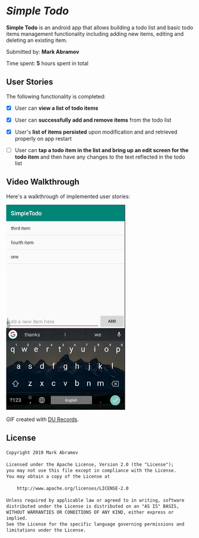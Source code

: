 # *Simple Todo*

**Simple Todo** is an android app that allows building a todo list and basic todo items management functionality including adding new items, editing and deleting an existing item.

Submitted by: **Mark Abramov**

Time spent: **5** hours spent in total

## User Stories

The following functionality is completed:

* [x] User can **view a list of todo items**
* [x] User can **successfully add and remove items** from the todo list
* [x] User's **list of items persisted** upon modification and and retrieved properly on app restart
* [ ] User can **tap a todo item in the list and bring up an edit screen for the todo item** and then have any changes to the text reflected in the todo list


## Video Walkthrough

Here's a walkthrough of implemented user stories:

<img src='walkthrough.gif' title='Video Walkthrough' width='' alt='Video Walkthrough' />

GIF created with [DU Records](https://play.google.com/store/apps/details?id=com.duapps.recorder&hl=en_US).


## License

    Copyright 2019 Mark Abramov

    Licensed under the Apache License, Version 2.0 (the "License");
    you may not use this file except in compliance with the License.
    You may obtain a copy of the License at

        http://www.apache.org/licenses/LICENSE-2.0

    Unless required by applicable law or agreed to in writing, software
    distributed under the License is distributed on an "AS IS" BASIS,
    WITHOUT WARRANTIES OR CONDITIONS OF ANY KIND, either express or implied.
    See the License for the specific language governing permissions and
    limitations under the License.
